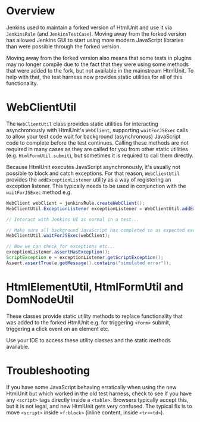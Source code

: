 # Overview
Jenkins used to maintain a forked version of HtmlUnit and use it via `JenkinsRule` (and `JenkinsTestCase`). Moving
away from the forked version has allowed Jenkins GUI to start using more modern JavaScript libraries than were
possible through the forked version.

Moving away from the forked version also means that some tests in plugins may no longer compile due to the
fact that they were using some methods that were added to the fork, but not available in the mainstream HtmlUnit.
To help with that, the test harness now provides static utilities for all of this functionality.

# WebClientUtil
The `WebClientUtil` class provides static utilities for interacting asynchronously with HtmlUnit's `WebClient`,
supporting `waitForJSExec` calls to allow your test code wait for background (asynchronous) JavaScript code to complete
before the test continues. Calling these methods are not required in many cases as they are called for you from
other static utilities (e.g. `HtmlFormUtil.submit`), but sometimes it is required to call them directly.

Because HtmlUnit executes JavaScript asynchronously, it's usually not possible to block and catch exceptions. For
that reason, `WebClientUtil` provides the `addExceptionListener` utility as a way of registering an exception listener.
This typically needs to be used in conjunction with the `waitForJSExec` method e.g.

```java
WebClient webClient = jenkinsRule.createWebClient();
WebClientUtil.ExceptionListener exceptionListener = WebClientUtil.addExceptionListener(webClient);

// Interact with Jenkins UI as normal in a test...

// Make sure all background JavaScript has completed so as expected exceptions have been thrown.
WebClientUtil.waitForJSExec(webClient);

// Now we can check for exceptions etc...
exceptionListener.assertHasException();
ScriptException e = exceptionListener.getScriptException();
Assert.assertTrue(e.getMessage().contains("simulated error"));
```

# HtmlElementUtil, HtmlFormUtil and DomNodeUtil 
These classes provide static utility methods to replace functionality that was added to the forked HtmlUnit e.g.
for triggering `<form>` submit, triggering a click event on an element etc.

Use your IDE to access these utility classes and the static methods available.

# Troubleshooting

If you have some JavaScript behaving erratically when using the new HtmlUnit but which worked in the old test harness,
check to see if you have any `<script>` tags directly inside a `<table>`. Browsers typically accept this, but it is not legal, and new HtmlUnit gets very confused.
The typical fix is to move `<script>` inside `<f:block>` (inline content, inside `<tr><td>`).
